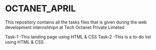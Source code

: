 # OCTANET_APRIL
This repository contains all the tasks files that is given during the web development internshhipn at Tech
Octanet Private Limeted

Task-1
-This landing page using HTML & CSS
Task-2
-This is a to-do list using HTML & CSS
